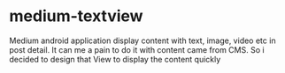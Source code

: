 # medium-textview
Medium android application display content with text, image, video etc in post detail. It can me a pain to do it with content came from CMS. So i decided to design that View to display the content quickly
